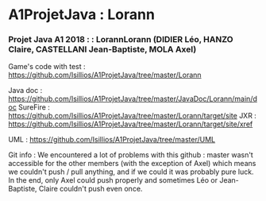 # A1ProjetJava : Lorann
<h3 : Lorann>Projet Java A1 2018 :  : LorannLorann (DIDIER Léo, HANZO Claire, CASTELLANI Jean-Baptiste, MOLA Axel)</h3>

Game's code with test : https://github.com/Isillios/A1ProjetJava/tree/master/Lorann

Java doc : https://github.com/Isillios/A1ProjetJava/tree/master/JavaDoc/Lorann/main/doc
SureFire : https://github.com/Isillios/A1ProjetJava/tree/master/Lorann/target/site
JXR : https://github.com/Isillios/A1ProjetJava/tree/master/Lorann/target/site/xref

UML : https://github.com/Isillios/A1ProjetJava/tree/master/UML

Git info : We encountered a lot of problems with this github : master wasn't accessible for the other members (with the exception of Axel) which means we couldn't push / pull anything, and if we could it was probably pure luck. In the end, only Axel could push properly and sometimes Léo or Jean-Baptiste, Claire couldn't push even once.


